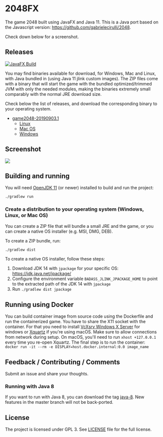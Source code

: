 # 2048FX

The game 2048 built using JavaFX and Java 11. This is a Java port based on the
Javascript version: https://github.com/gabrielecirulli/2048.

Check down below for a screenshot.

## Releases

[![JavaFX Build](https://github.com/brunoborges/fx2048/actions/workflows/gradle.yml/badge.svg)](https://github.com/brunoborges/fx2048/actions/workflows/gradle.yml)

You may find binaries available for download, for Windows, Mac and Linux, with Java bundled in (using Java 11 jlink custom images). The ZIP files come with a binary that will start the game with the bundled optimized/trimmed JVM with only the needed modules, making the binaries extremely small comparably with the normal JRE download size. 

Check below the list of releases, and download the corresponding binary to your operating system.

- [game2048-20190903.1](https://github.com/brunoborges/fx2048/releases)
  - [Linux](https://github.com/brunoborges/fx2048/releases/download/game2048-20190903.1/game2048-linux.zip)
  - [Mac OS](https://github.com/brunoborges/fx2048/releases/download/game2048-20190903.1/game2048-mac.zip)
  - [Windows](https://github.com/brunoborges/fx2048/releases/download/game2048-20190903.1/game2048-win.zip)
  
## Screenshot

![](screenshot.png)

## Building and running

You will need [OpenJDK 11](http://jdk.java.net/11/) (or newer) installed to build and run the project:

```bash
./gradlew run
```

### Create a distribution to your operating system (Windows, Linux, or Mac OS)

You can create a ZIP file that will bundle a small JRE and the game, or you can create a native OS installer (e.g. MSI, DMG, DEB).

To create a ZIP bundle, run:

```bash
./gradlew dist
```

To create a native OS installer, follow these steps:

1. Download JDK 14 with `jpackage` for your specific OS: https://jdk.java.net/jpackage/
1. Configure the environment variable `BADASS_JLINK_JPACKAGE_HOME` to point to the extracted path of the JDK 14 with `jpackage`
1. Run `./gradlew dist jpackage`

## Running using Docker
You can build container image from source code using the Dockerfile and run the containerized game. 
You have to share the X11 socket with the container. For that you need to install [VcXsrv Windows X Server](https://sourceforge.net/projects/vcxsrv/) for windows or [Xquartz](https://www.xquartz.org) if you're using macOS. Make sure to allow connections from network during setup.
On macOS, you'll need to run `xhost +127.0.0.1` every time you re-open Xquartz.
The final step is to run the container: `docker run -it --rm -e DISPLAY=host.docker.internal:0.0 image_name`

## Feedback / Contributing / Comments
Submit an issue and share your thoughts.

### Running with Java 8

If you want to run with Java 8, you can download the tag [java-8](https://github.com/brunoborges/fx2048/releases/tag/java-8). New features in the master branch will not be back-ported.

## License

The project is licensed under GPL 3. See [LICENSE](https://raw.githubusercontent.com/brunoborges/fx2048/master/LICENSE) file for the full license.
